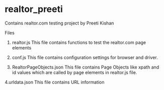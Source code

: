 # realtor_preeti
Contains realtor.com testing project by Preeti Kishan

Files

1. realtor.js 
This file contains functions to test the realtor.com page elements

2. conf.js
This file contains configuration settings for browser and driver.

3. RealtorPageObjects.json
This file contains Page Objects like xpath and id values which are called by page elements in realtor.js file.

4.urldata.json
This file contains URL information
